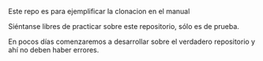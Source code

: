 ﻿Este repo es para ejemplificar la clonacion en el manual

Siéntanse libres de practicar sobre este repositorio, sólo es de prueba.

En pocos días comenzaremos a desarrollar sobre el verdadero repositorio y ahí no deben haber errores.
